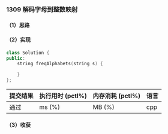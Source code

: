 ### 1309 解码字母到整数映射

#### （1）思路

#### （2）实现

```cpp
class Solution {
public:
    string freqAlphabets(string s) {

    }
};
```

| 提交结果 | 执行用时 (pctl%) | 内存消耗 (pctl%) | 语言 |
|:---------|:-----------------|:-----------------|:-----|
| 通过     |  ms (%)   |  MB (%)  | cpp  |

#### （3）收获
